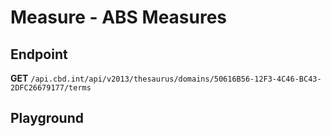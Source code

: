 <script setup>
import "../../../style.css"
import SwaggerUI from "../../../swagger/view/SwaggerUI.vue"
import swaggerJson from "../../../swagger/json/thesaurus.measure.abs-measures.json";
</script>

# Measure - ABS Measures

## Endpoint

**GET** `/api.cbd.int/api/v2013/thesaurus/domains/50616B56-12F3-4C46-BC43-2DFC26679177/terms`

<!--@include: ../../../components/common/header-content.md-->


## Playground

<SwaggerUI :swaggerJson="swaggerJson" />